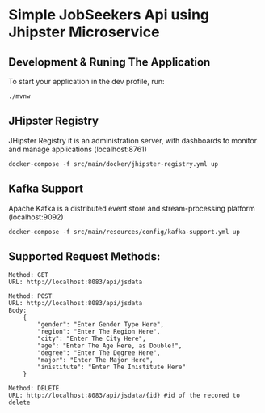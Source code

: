 # Simple JobSeekers Api using Jhipster Microservice

## Development & Runing The Application

To start your application in the dev profile, run:
```
./mvnw
```

## JHipster Registry
JHipster Registry it is an administration server, with dashboards to monitor and manage applications (localhost:8761)
```
docker-compose -f src/main/docker/jhipster-registry.yml up
```

## Kafka Support
Apache Kafka is a distributed event store and stream-processing platform  (localhost:9092)
```
docker-compose -f src/main/resources/config/kafka-support.yml up
```

## Supported Request Methods:
```HTTP
Method: GET
URL: http://localhost:8083/api/jsdata
```

```HTTP
Method: POST
URL: http://localhost:8083/api/jsdata
Body:
    {
        "gender": "Enter Gender Type Here",
        "region": "Enter The Region Here",
        "city": "Enter The City Here",
        "age": "Enter The Age Here, as Double!",
        "degree": "Enter The Degree Here",
        "major": "Enter The Major Here",
        "inistitute": "Enter The Inistitute Here"
    }
```

```HTTP
Method: DELETE
URL: http://localhost:8083/api/jsdata/{id} #id of the recored to delete
```
